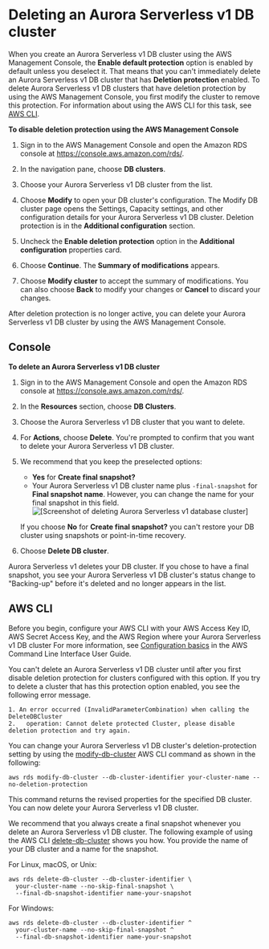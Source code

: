# Deleting an Aurora Serverless v1 DB cluster<a name="aurora-serverless.delete"></a>

When you create an Aurora Serverless v1 DB cluster using the AWS Management Console, the **Enable default protection** option is enabled by default unless you deselect it\. That means that you can't immediately delete an Aurora Serverless v1 DB cluster that has **Deletion protection** enabled\. To delete Aurora Serverless v1 DB clusters that have deletion protection by using the AWS Management Console, you first modify the cluster to remove this protection\. For information about using the AWS CLI for this task, see [AWS CLI](#aurora-serverless.delete.cli)\.

**To disable deletion protection using the AWS Management Console**

1. Sign in to the AWS Management Console and open the Amazon RDS console at [https://console\.aws\.amazon\.com/rds/](https://console.aws.amazon.com/rds/)\.

1. In the navigation pane, choose **DB clusters**\.

1. Choose your Aurora Serverless v1 DB cluster from the list\.

1. Choose **Modify** to open your DB cluster's configuration\. The Modify DB cluster page opens the Settings, Capacity settings, and other configuration details for your Aurora Serverless v1 DB cluster\. Deletion protection is in the **Additional configuration** section\. 

1. Uncheck the **Enable deletion protection** option in the **Additional configuration** properties card\.

1. Choose **Continue**\. The **Summary of modifications** appears\.

1. Choose **Modify cluster** to accept the summary of modifications\. You can also choose **Back** to modify your changes or **Cancel** to discard your changes\.

After deletion protection is no longer active, you can delete your Aurora Serverless v1 DB cluster by using the AWS Management Console\. 

## Console<a name="aurora-serverless.delete.console"></a>

**To delete an Aurora Serverless v1 DB cluster**

1. Sign in to the AWS Management Console and open the Amazon RDS console at [https://console\.aws\.amazon\.com/rds/](https://console.aws.amazon.com/rds/)\.

1. In the **Resources** section, choose **DB Clusters**\.

1. Choose the Aurora Serverless v1 DB cluster that you want to delete\.

1. For **Actions**, choose **Delete**\. You're prompted to confirm that you want to delete your Aurora Serverless v1 DB cluster\. 

1. We recommend that you keep the preselected options:
   + **Yes** for **Create final snapshot?**
   + Your Aurora Serverless v1 DB cluster name plus `-final-snapshot` for **Final snapshot name**\. However, you can change the name for your final snapshot in this field\.  
![\[Screenshot of deleting Aurora Serverless v1 database cluster\]](http://docs.aws.amazon.com/AmazonRDS/latest/AuroraUserGuide/images/aurora-sles-delete-db-1.png)

   If you choose **No** for **Create final snapshot?** you can't restore your DB cluster using snapshots or point\-in\-time recovery\.

1. Choose **Delete DB cluster**\. 

Aurora Serverless v1 deletes your DB cluster\. If you chose to have a final snapshot, you see your Aurora Serverless v1 DB cluster's status change to "Backing\-up" before it's deleted and no longer appears in the list\.

## AWS CLI<a name="aurora-serverless.delete.cli"></a>

Before you begin, configure your AWS CLI with your AWS Access Key ID, AWS Secret Access Key, and the AWS Region where your Aurora Serverless v1 DB cluster For more information, see [Configuration basics](https://docs.aws.amazon.com/cli/latest/userguide/cli-configure-quickstart.html#cli-configure-quickstart-config) in the AWS Command Line Interface User Guide\.

You can't delete an Aurora Serverless v1 DB cluster until after you first disable deletion protection for clusters configured with this option\. If you try to delete a cluster that has this protection option enabled, you see the following error message\.

```
1. An error occurred (InvalidParameterCombination) when calling the DeleteDBCluster
2.   operation: Cannot delete protected Cluster, please disable deletion protection and try again.
```

You can change your Aurora Serverless v1 DB cluster's deletion\-protection setting by using the [modify\-db\-cluster](https://docs.aws.amazon.com/cli/latest/reference/rds/modify-db-cluster.html) AWS CLI command as shown in the following:

```
aws rds modify-db-cluster --db-cluster-identifier your-cluster-name --no-deletion-protection
```

This command returns the revised properties for the specified DB cluster\. You can now delete your Aurora Serverless v1 DB cluster\. 

We recommend that you always create a final snapshot whenever you delete an Aurora Serverless v1 DB cluster\. The following example of using the AWS CLI [delete\-db\-cluster](https://docs.aws.amazon.com/cli/latest/reference/rds/delete-db-cluster.html) shows you how\. You provide the name of your DB cluster and a name for the snapshot\.

For Linux, macOS, or Unix:

```
aws rds delete-db-cluster --db-cluster-identifier \
  your-cluster-name --no-skip-final-snapshot \
  --final-db-snapshot-identifier name-your-snapshot
```

For Windows:

```
aws rds delete-db-cluster --db-cluster-identifier ^
  your-cluster-name --no-skip-final-snapshot ^
  --final-db-snapshot-identifier name-your-snapshot
```